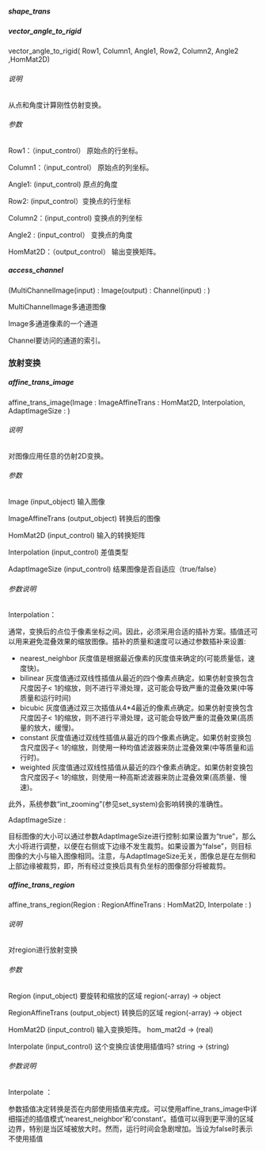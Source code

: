 ##### shape_trans

##### vector_angle_to_rigid

vector_angle_to_rigid( Row1, Column1, Angle1, Row2, Column2, Angle2 ,HomMat2D)

###### 说明

从点和角度计算刚性仿射变换。

###### 参数

 Row1：（input_control）	原始点的行坐标。

Column1：（input_control） 原始点的列坐标。

Angle1:	(input_control)	原点的角度

Row2:	(input_control）变换点的行坐标

Column2：(input_control)	变换点的列坐标	

Angle2 : (input_control）	变换点的角度

HomMat2D：（output_control）	输出变换矩阵。

##### access_channel

(MultiChannelImage(input) : Image(output) : Channel(input) : ) 

MultiChannelImage多通道图像  

Image多通道像素的一个通道   

Channel要访问的通道的索引。

### 放射变换

##### affine_trans_image

affine_trans_image(Image : ImageAffineTrans : HomMat2D, Interpolation, AdaptImageSize : )

###### 说明

对图像应用任意的仿射2D变换。

###### 参数

Image (input_object)  	输入图像

ImageAffineTrans (output_object)  	转换后的图像

HomMat2D (input_control)  	输入的转换矩阵

Interpolation (input_control)  	差值类型

AdaptImageSize (input_control)  	结果图像是否自适应（true/false）

###### 参数说明

Interpolation： 

通常，变换后的点位于像素坐标之间。因此，必须采用合适的插补方案。插值还可以用来避免混叠效果的缩放图像。插补的质量和速度可以通过参数插补来设置:

- nearest_neighbor 灰度值是根据最近像素的灰度值来确定的(可能质量低，速度快)。
- bilinear 灰度值通过双线性插值从最近的四个像素点确定。如果仿射变换包含尺度因子< 1的缩放，则不进行平滑处理，这可能会导致严重的混叠效果(中等质量和运行时间)
- bicubic 灰度值通过双三次插值从4*4最近的像素点确定。如果仿射变换包含尺度因子< 1的缩放，则不进行平滑处理，这可能会导致严重的混叠效果(高质量的放大，缓慢)。
- constant 灰度值通过双线性插值从最近的四个像素点确定。如果仿射变换包含尺度因子< 1的缩放，则使用一种均值滤波器来防止混叠效果(中等质量和运行时)。
- weighted 灰度值通过双线性插值从最近的四个像素点确定。如果仿射变换包含尺度因子< 1的缩放，则使用一种高斯滤波器来防止混叠效果(高质量、慢速)。

此外，系统参数“int_zooming”(参见set_system)会影响转换的准确性。

AdaptImageSize :

目标图像的大小可以通过参数AdaptImageSize进行控制:如果设置为“true”，那么大小将进行调整，以便在右侧或下边缘不发生裁剪。如果设置为“false”，则目标图像的大小与输入图像相同。注意，与AdaptImageSize无关，图像总是在左侧和上部边缘被裁剪，即，所有经过变换后具有负坐标的图像部分将被裁剪。

##### affine_trans_region

affine_trans_region(Region : RegionAffineTrans : HomMat2D, Interpolate : )

###### 说明

对region进行放射变换

###### 参数

Region (input_object)  要旋转和缩放的区域		region(-array) → object

RegionAffineTrans (output_object)  转换后的区域		region(-array) → object

HomMat2D (input_control)  输入变换矩阵。		hom_mat2d → (real)

Interpolate (input_control)  这个变换应该使用插值吗?		string → (string)

###### 参数说明

Interpolate ：

参数插值决定转换是否在内部使用插值来完成。可以使用affine_trans_image中详细描述的插值模式‘nearest_neighbor’和‘constant’。插值可以得到更平滑的区域边界，特别是当区域被放大时。然而，运行时间会急剧增加。当设为false时表示不使用插值